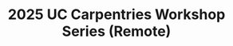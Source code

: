 ---
layout: workshop
category: workshop
title: "2025 UC Carpentries Workshop Series (Remote)"
time: 8:30 am, - 12:30 am PST
human_date: "September 15 - 25"
year: 2025
location: Remote (via Zoom)

---
